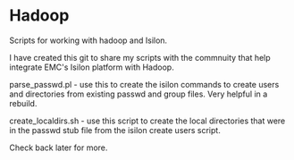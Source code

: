 # Hadoop
Scripts for working with hadoop and Isilon.

I have created this git to share my scripts with the commnuity that help integrate EMC's Isilon platform with Hadoop.

parse_passwd.pl - use this to create the isilon commands to create users and directories from existing passwd and group files.  Very helpful in a rebuild.

create_localdirs.sh - use this script to create the local directories that were in the passwd stub file from the isilon create users script.

Check back later for more.
